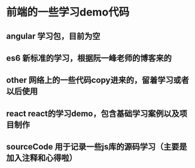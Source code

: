# 前端的一些学习demo代码

## angular  学习包，目前为空
## es6  新标准的学习，根据阮一峰老师的博客来的
## other  网络上的一些代码copy进来的，留着学习或者以后使用
## react  react的学习demo，包含基础学习案例以及项目制作
## sourceCode  用于记录一些js库的源码学习（主要是加入注释和心得啦）
